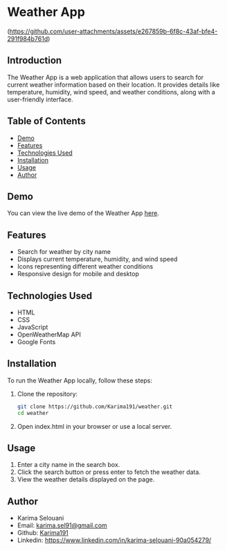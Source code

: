 
# Weather App

(https://github.com/user-attachments/assets/e267859b-6f8c-43af-bfe4-291f984b761d)

## Introduction
The Weather App is a web application that allows users to search for current weather information based on their location. It provides details like temperature, humidity, wind speed, and weather conditions, along with a user-friendly interface.

## Table of Contents
- [Demo](#demo)
- [Features](#features)
- [Technologies Used](#technologies-used)
- [Installation](#installation)
- [Usage](#usage)
- [Author](#author)

## Demo
You can view the live demo of the Weather App [here](https://www.youtube.com/watch?v=c0zdjuurgJw).

## Features
- Search for weather by city name
- Displays current temperature, humidity, and wind speed
- Icons representing different weather conditions
- Responsive design for mobile and desktop

## Technologies Used
- HTML
- CSS
- JavaScript
- OpenWeatherMap API
- Google Fonts

## Installation
To run the Weather App locally, follow these steps:

1. Clone the repository:
   ```bash
   git clone https://github.com/Karima191/weather.git
   cd weather
2. Open index.html in your browser or use a local server.

## Usage
1. Enter a city name in the search box.
2. Click the search button or press enter to fetch the weather data.
3. View the weather details displayed on the page.

## Author
   * Karima Selouani
   * Email: karima.sel91@gmail.com
   * Github: [Karima191](https://github.com/Karima191)
   * Linkedin: https://www.linkedin.com/in/karima-selouani-90a054279/
